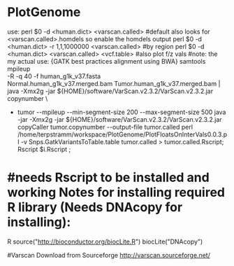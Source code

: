 PlotGenome
==========
use:
perl $0 -d <human.dict> <varscan.called> #default also looks for <varscan.called>.homdels so enable the homdels output
perl $0 -d <human.dict> -r 1,1,1000000 <varscan.called> #by region
perl $0 -d <human.dict> <varscan.called> <vcf.table> #also plot f/z vals
#note: the 
my actual use:
{GATK best practices alignment using BWA}
samtools mpileup \
 -R -q 40 -f human_g1k_v37.fasta \
 Normal.human_g1k_v37.merged.bam Tumor.human_g1k_v37.merged.bam | \
java -Xmx2g -jar ${HOME}/software/VarScan.v2.3.2/VarScan.v2.3.2.jar copynumber \
 - tumor --mpileup --min-segment-size 200 --max-segment-size 500
java -jar -Xmx2g -jar ${HOME}/software/VarScan.v2.3.2/VarScan.v2.3.2.jar copyCaller tumor.copynumber --output-file tumor.called
perl /home/terpstramm/workspace/PlotGenome/PlotFloatsOnInterVals0.0.3.pl -v Snps.GatkVariantsToTable.table tumor.called > tumor.called.Rscript;
Rscript \$i.Rscript ;


#needs Rscript to be installed and working
Notes for installing required R library (Needs DNAcopy for installing):
==========
R
source("http://bioconductor.org/biocLite.R")
biocLite("DNAcopy")

#Varscan Download from Sourceforge
http://varscan.sourceforge.net/